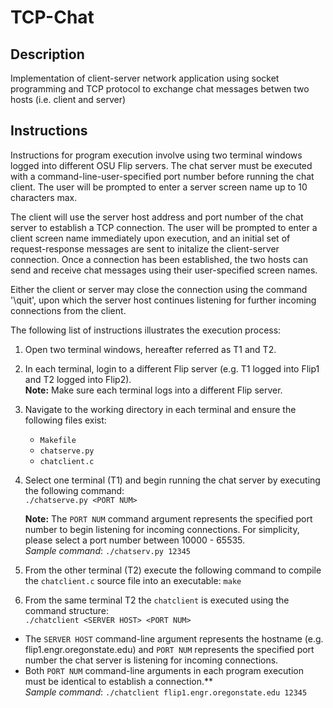 # TCP-Chat
## Description
Implementation of client-server network application using socket programming and TCP protocol to exchange chat messages betwen two hosts (i.e. client and server)
## Instructions  
   Instructions for program execution involve using two terminal windows logged into different OSU Flip servers. The chat server must be executed with a command-line-user-specified port number before running the chat client. The user will be prompted to enter a server screen name up to 10 characters max.  

   The client will use the server host address and port number of the chat server to establish a TCP connection. The user will be prompted to enter a client screen name immediately upon execution, and an initial set of request-response messages are sent to initalize the client-server connection. Once a connection has been established, the two hosts can send and receive chat messages using their user-specified screen names.  

   Either the client or server may close the connection using the command '\quit', upon which the server host continues listening for further incoming connections from the client.  

The following list of instructions illustrates the execution process:
  1. Open two terminal windows, hereafter referred as T1 and T2. 
  2. In each terminal, login to a different Flip server (e.g. T1 logged into Flip1 and T2 logged into Flip2).  
   **Note:** Make sure each terminal logs into a different Flip server.
  3. Navigate to the working directory in each terminal and ensure the following files exist:
     + ```Makefile```
     + ```chatserve.py```
     + ```chatclient.c```
  4. Select one terminal (T1) and begin running the chat server by executing the following command:  
     ```./chatserve.py <PORT NUM>```  
     
     **Note:** The ```PORT NUM``` command argument represents the specified port number to begin listening for incoming connections. For simplicity, please select a port number between 10000 - 65535.  
     _Sample command_: ```./chatserv.py 12345```  
   5. From the other terminal (T2) execute the following command to compile the ```chatclient.c``` source file into an executable: ```make```  
   6. From the same terminal T2 the ```chatclient``` is executed using the command structure:  
   ```./chatclient <SERVER HOST> <PORT NUM>```   
   + The ```SERVER HOST``` command-line argument represents the hostname (e.g. flip1.engr.oregonstate.edu) and ```PORT NUM``` represents the specified port number the chat server is listening for incoming connections.  
   + Both ```PORT NUM``` command-line arguments in each program execution must be identical to establish a connection.**  
     _Sample command_: ```./chatclient flip1.engr.oregonstate.edu 12345```  

